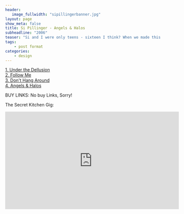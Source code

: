 ```yaml
---
header:
   image_fullwidth: "sipillingerbanner.jpg"
layout: page
show_meta: false
title: Si Pillinger - Angels & Halos
subheadline: "2006"
teaser: "Si and I were only teens - sixteen I think? When we made this record. I hadn't heard it in over ten years when I made this page. You know what? It stands up! I can still enjoy Si's beautiful writing, even if I bawk a bit at my teenage production skills, hacking away at 'Adobe Audition'. I hope you enjoy too!"
tags:
    - post format
categories:
    - design 
---
```

<!--more-->
 <a href="https://youtu.be/1akSKo8MMII">1. Under the Dellusion</a><br>
 <a href="https://youtu.be/MMD5sldk0MA">2. Follow Me</a><br>
 <a href="https://youtu.be/WCWsNjY5dvc">3. Don't Hang Around</a><br>
 <a href="https://youtu.be/0i0LSQizwJY">4. Angels & Halos</a><br>
 
BUY LINKS:
No buy Links, Sorry!
      
The Secret Kitchen Gig:<br>
  <iframe width="560" height="315" src="https://www.youtube.com/embed/qxd_jckMoUI" frameborder="0" allowfullscreen></iframe><br> 
